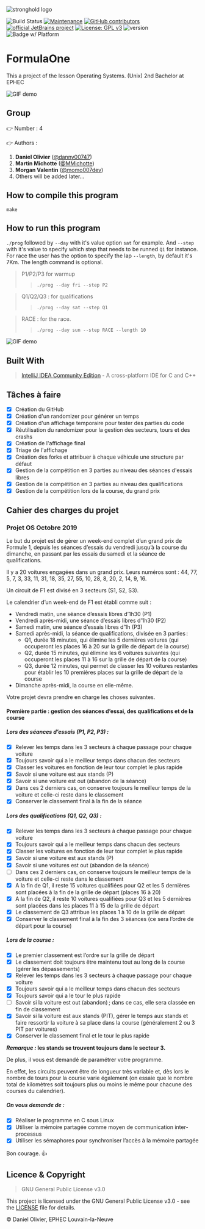 ![stronghold logo](img/logo.png)

![Build Status](https://img.shields.io/badge/build-passing%20-green)
[![Maintenance](https://img.shields.io/badge/Maintained%3F-yes-green.svg)](https://GitHub.com/Naereen/StrapDown.js/graphs/commit-activity)
[![GitHub contributors](https://camo.githubusercontent.com/72f84692f9f89555c176bb9e0eca9cf08d97fec9/68747470733a2f2f696d672e736869656c64732e696f2f62616467652f636f6e747269627574696f6e732d77656c636f6d652d6f72616e67652e737667)](https://github.com/danny00747/FormulaOne/settings/collaboration)
[![official JetBrains project](http://jb.gg/badges/official.svg)](https://confluence.jetbrains.com/display/ALL/JetBrains+on+GitHub)
[![License: GPL v3](https://img.shields.io/badge/License-GPLv3-blue.svg)](https://www.gnu.org/licenses/gpl-3.0)
![version](https://img.shields.io/badge/version-2.0-blue)
![Badge w/ Platform](https://img.shields.io/badge/platform-linux--64-lightgrey)


# FormulaOne

This a project of the lesson Operating Systems. (Unix) 2nd Bachelor at EPHEC 

![GIF demo](img/output.gif)

## Group

:point_right: Number : 4

:point_right: Authors :

1. **Daniel Olivier** ([@danny00747](https://github.com/danny00747 "danny00747"))
2. **Martin Michotte** ([@MMichotte](https://github.com/MMichotte "Martin Michotte"))
3. **Morgan Valentin** ([@momo007dev](https://github.com/momo007dev "Morgan Valentin"))
4. Others will be added later... 

## How to compile this program

`make`

## How to run this program

`./prog` followed by `--day` with it's value option `sat` for example. And `--step` 
 with it's value to specify which step that needs to be runned `Q1` for instance. 
 For race the user has the option to specify the lap `--length`, 
 by default it's 7Km. The length command is optional. 

>P1/P2/P3 for warmup
>>
>>``` ./prog --day fri --step P2 ```

>Q1/Q2/Q3 : for qualifications
>>
>>``` ./prog --day sat --step Q1 ```

>RACE : for the race.
>>
>>``` ./prog --day sun --step RACE --length 10 ```

![GIF demo](img/how-to-run-prog.gif.gif)

## Built With

> [IntelliJ IDEA Community Edition](https://www.jetbrains.com/clion/) - A cross-platform IDE for C and C++

## Tâches à faire

- [x] Création du GitHub
- [x] Création d'un randomizer pour générer un temps
- [x] Création d'un affichage temporaire pour tester des parties du code
- [x] Réutilisation du randomizer pour la gestion des secteurs, tours et des crashs
- [x] Création de l'affichage final
- [x] Triage de l'affichage
- [x] Création des forks et attribuer à chaque véhicule une structure par défaut
- [x] Gestion de la compétition en 3 parties au niveau des séances d'essais libres
- [x] Gestion de la compétition en 3 parties au niveau des qualifications
- [x] Gestion de la compétition lors de la course, du grand prix

## Cahier des charges du projet

### Projet OS Octobre 2019

Le but du projet est de gérer un week-end complet d’un grand prix de Formule 1, depuis les séances d’essais du vendredi jusqu’à la course du dimanche, en passant par les essais du samedi et la séance de qualifications.

Il y a 20 voitures engagées dans un grand prix.
Leurs numéros sont : 44, 77, 5, 7, 3, 33, 11, 31, 18, 35, 27, 55, 10, 28, 8, 20, 2, 14, 9, 16.

Un circuit de F1 est divisé en 3 secteurs (S1, S2, S3).

Le calendrier d’un week-end de F1 est établi comme suit :

- Vendredi matin, une séance d’essais libres d’1h30 (P1)
- Vendredi après-midi, une séance d’essais libres d’1h30 (P2)
- Samedi matin, une séance d’essais libres d’1h (P3)
- Samedi après-midi, la séance de qualifications, divisée en 3 parties :
  - Q1, durée 18 minutes, qui élimine les 5 dernières voitures (qui occuperont les places 16 à 20 sur la grille de départ de la course)
  - Q2, durée 15 minutes, qui élimine les 6 voitures suivantes (qui occuperont les places 11 à 16 sur la grille de départ de la course)
  - Q3, durée 12 minutes, qui permet de classer les 10 voitures restantes pour établir les 10 premières places sur la grille de départ de la course
- Dimanche après-midi, la course en elle-même.

Votre projet devra prendre en charge les choses suivantes.

#### Première partie : gestion des séances d’essai, des qualifications et de la course

##### Lors des séances d’essais (P1, P2, P3) :

- [x] Relever les temps dans les 3 secteurs à chaque passage pour chaque voiture
- [x] Toujours savoir qui a le meilleur temps dans chacun des secteurs
- [x] Classer les voitures en fonction de leur tour complet le plus rapide
- [x] Savoir si une voiture est aux stands (P)
- [x] Savoir si une voiture est out (abandon de la séance)
- [x] Dans ces 2 derniers cas, on conserve toujours le meilleur temps de la voiture et celle-ci reste dans le classement
- [x] Conserver le classement final à la fin de la séance

##### Lors des qualifications (Q1, Q2, Q3) :

- [x] Relever les temps dans les 3 secteurs à chaque passage pour chaque voiture
- [x] Toujours savoir qui a le meilleur temps dans chacun des secteurs
- [x] Classer les voitures en fonction de leur tour complet le plus rapide
- [x] Savoir si une voiture est aux stands (P)
- [x] Savoir si une voitures est out (abandon de la séance)
- [ ] Dans ces 2 derniers cas, on conserve toujours le meilleur temps de la voiture et celle-ci reste dans le classement
- [x] A la fin de Q1, il reste 15 voitures qualifiées pour Q2 et les 5 dernières sont placées à la fin de la grille de départ (places 16 à 20)
- [x] A la fin de Q2, il reste 10 voitures qualifiées pour Q3 et les 5 dernières sont placées dans les places 11 à 15 de la grille de départ
- [x] Le classement de Q3 attribue les places 1 à 10 de la grille de départ
- [x] Conserver le classement final à la fin des 3 séances (ce sera l’ordre de départ pour la course)

##### Lors de la course :

- [x] Le premier classement est l’ordre sur la grille de départ
- [x] Le classement doit toujours être maintenu tout au long de la course (gérer les dépassements)
- [x] Relever les temps dans les 3 secteurs à chaque passage pour chaque voiture
- [x] Toujours savoir qui a le meilleur temps dans chacun des secteurs
- [x] Toujours savoir qui a le tour le plus rapide
- [ ] Savoir si la voiture est out (abandon) ; dans ce cas, elle sera classée en fin de classement
- [x] Savoir si la voiture est aux stands (PIT), gérer le temps aux stands et faire ressortir la voiture à sa place dans la course (généralement 2 ou 3 PIT par voitures)
- [x] Conserver le classement final et le tour le plus rapide

**_Remarque :_ les stands se trouvent toujours dans le secteur 3.**

De plus, il vous est demandé de paramétrer votre programme.

En effet, les circuits peuvent être de longueur très variable et, dès lors le nombre de tours pour la course varie également (on essaie que le nombre total de kilomètres soit toujours plus ou moins le même pour chacune des courses du calendrier).

##### On vous demande de :

- [x] Réaliser le programme en C sous Linux
- [x] Utiliser la mémoire partagée comme moyen de communication inter-processus
- [x] Utiliser les sémaphores pour synchroniser l’accès à la mémoire partagée

Bon courage. :+1:

## Licence & Copyright

> GNU General Public License v3.0

This project is licensed under the GNU General Public License v3.0 - see the [LICENSE](LICENSE) file for details.

© Daniel Olivier, EPHEC Louvain-la-Neuve



